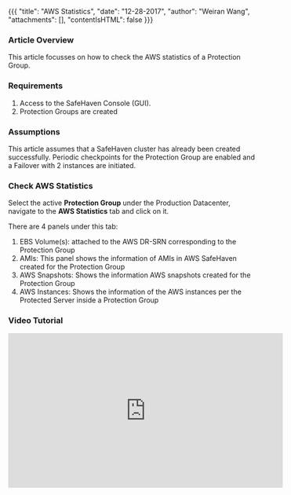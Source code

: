{{{
  "title": "AWS Statistics",
  "date": "12-28-2017",
  "author": "Weiran Wang",
  "attachments": [],
  "contentIsHTML": false
}}}

### Article Overview
This article focusses on how to check the AWS statistics of a Protection Group.

### Requirements
1. Access to the SafeHaven Console (GUI).
2. Protection Groups are created

### Assumptions
This article assumes that a SafeHaven cluster has already been created successfully. Periodic checkpoints for the Protection Group are enabled and a Failover with 2 instances are initiated.

### Check AWS Statistics

Select the active **Protection Group** under the Production Datacenter, navigate to the **AWS Statistics** tab and click on it.

There are 4 panels under this tab:
1. EBS Volume(s): attached to the AWS DR-SRN corresponding to the Protection Group
2. AMIs: This panel shows the information of AMIs in AWS SafeHaven created for the Protection Group
3. AWS Snapshots: Shows the information AWS snapshots created for the Protection Group
4. AWS Instances: Shows the information of the AWS instances per the Protected Server inside a Protection Group


### Video Tutorial
<iframe width="560" height="315" src="https://www.youtube.com/embed/HNQDGJS3lTo" frameborder="0" gesture="media" allow="encrypted-media" allowfullscreen></iframe>
